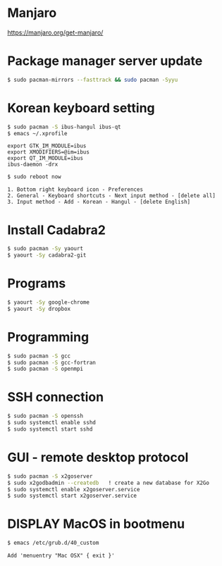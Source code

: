 # Manjaro

<a href="https://manjaro.org/get-manjaro/" target="_blank"> https://manjaro.org/get-manjaro/ </a>

# Package manager server update
```sh
$ sudo pacman-mirrors --fasttrack && sudo pacman -Syyu
```

# Korean keyboard setting
```sh
$ sudo pacman -S ibus-hangul ibus-qt
$ emacs ~/.xprofile
```
```
export GTK_IM_MODULE=ibus
export XMODIFIERS=@im=ibus
export QT_IM_MODULE=ibus
ibus-daemon -drx
```
```sh
$ sudo reboot now
```
```
1. Bottom right keyboard icon - Preferences
2. General - Keyboard shortcuts - Next input method - [delete all]
3. Input method - Add - Korean - Hangul - [delete English]
```

# Install Cadabra2
```sh
$ sudo pacman -Sy yaourt
$ yaourt -Sy cadabra2-git
```

# Programs
```sh
$ yaourt -Sy google-chrome
$ yaourt -Sy dropbox
```

# Programming
```sh
$ sudo pacman -S gcc
$ sudo pacman -S gcc-fortran
$ sudo pacman -S openmpi
```

# SSH connection
```sh
$ sudo pacman -S openssh
$ sudo systemctl enable sshd
$ sudo systemctl start sshd
```

# GUI - remote desktop protocol
```sh
$ sudo pacman -S x2goserver
$ sudo x2godbadmin --createdb   ! create a new database for X2Go
$ sudo systemctl enable x2goserver.service
$ sudo systemctl start x2goserver.service
```

# DISPLAY MacOS in bootmenu
```sh
$ emacs /etc/grub.d/40_custom
```
```
Add 'menuentry "Mac OSX" { exit }'
```
